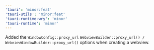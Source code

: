 ```yaml
---
'tauri': 'minor:feat'
'tauri-utils': 'minor:feat'
'tauri-runtime-wry': 'minor'
'tauri-runtime': 'minor'
---
```


Added the `WindowConfig::proxy_url` `WebviewBuilder::proxy_url() / WebviewWindowBuilder::proxy_url()` options when creating a webview.
